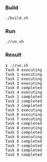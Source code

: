 ### Build

```bash
./build.sh
```

### Run

```bash
./run.sh
```

### Result

```
❯ ./run.sh
Task 0 executing
Task 1 executing
Task 2 executing
Task 3 executing
Task 0 completed
Task 4 executing
Task 1 completed
Task 2 completed
Task 3 completed
Task 5 executing
Task 6 executing
Task 7 executing
Task 4 completed
Task 8 executing
Task 5 completed
Task 9 executing
Task 6 completed
Task 7 completed
Task 8 completed
Task 9 completed
``` 
